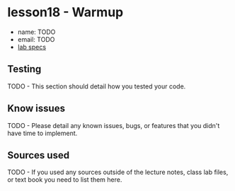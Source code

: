 # lesson18 - Warmup

- name: TODO
- email: TODO
- [lab specs](https://shanepanter.com/cs2/lessons/lesson18.html)

## Testing

TODO - This section should detail how you tested your code.

## Know issues

TODO - Please detail any known issues, bugs, or features that you didn't have time to implement.

## Sources used

TODO - If you used any sources outside of the lecture notes, class lab files, or text book you need to list them here.

